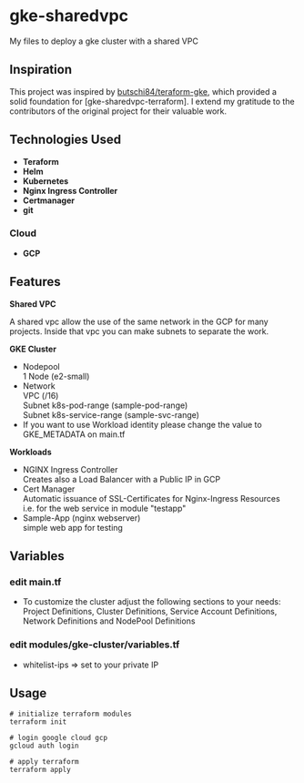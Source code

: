 # gke-sharedvpc
My files to deploy a gke cluster with a shared VPC

## Inspiration

This project was inspired by [butschi84/teraform-gke](https://github.com/butschi84/terraform-gke), which provided a solid foundation for [gke-sharedvpc-terraform]. I extend my gratitude to the contributors of the original project for their valuable work.

## Technologies Used

- **Teraform**
- **Helm**
- **Kubernetes**
- **Nginx Ingress Controller**
- **Certmanager**
- **git**

### Cloud
- **GCP**

## Features

**Shared VPC**

A shared vpc allow the use of the same network in the GCP for many projects.
Inside that vpc you can make subnets to separate the work.

**GKE Cluster**

- Nodepool<br />
  1 Node (e2-small)
- Network<br />
  VPC (/16)<br />
  Subnet k8s-pod-range (sample-pod-range)<br />
  Subnet k8s-service-range (sample-svc-range)<br />
- If you want to use Workload identity please change the value to GKE_METADATA on main.tf

**Workloads**

- NGINX Ingress Controller<br />
  Creates also a Load Balancer with a Public IP in GCP
- Cert Manager<br />
  Automatic issuance of SSL-Certificates for Nginx-Ingress Resources<br />
  i.e. for the web service in module "testapp"
- Sample-App (nginx webserver)<br />
  simple web app for testing

## Variables

### edit main.tf
- To customize the cluster adjust the following sections to your needs: Project Definitions, Cluster Definitions, Service Account Definitions, Network Definitions and NodePool Definitions 

### edit modules/gke-cluster/variables.tf
- whitelist-ips => set to your private IP

## Usage

```
# initialize terraform modules
terraform init

# login google cloud gcp
gcloud auth login

# apply terraform
terraform apply
```

